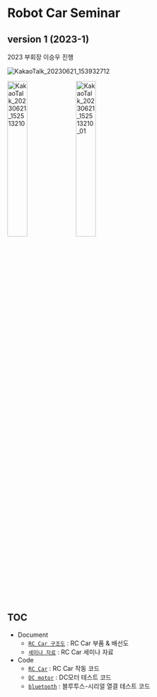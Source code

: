 # Robot Car Seminar

## version 1 (2023-1)
2023 부회장 이승우 진행

![KakaoTalk_20230621_153932712](https://github.com/siorTeam/seminar_robotCar/assets/115550749/8c6b0e22-0684-466e-a092-7995e0bd2abf)

<img src="https://github.com/siorTeam/seminar_robotCar/assets/115550749/90438347-2064-4482-80dd-e87b46b3b33b" alt="KakaoTalk_20230621_152513210" width="30%" height="30%">
<img src="https://github.com/siorTeam/seminar_robotCar/assets/115550749/857e8ef9-98b7-4863-9a20-57c64472c6af" alt="KakaoTalk_20230621_152513210_01" width="30%" height="30%">

## TOC

- Document
  - [`RC Car 구조도`](src/Structure.md) : RC Car 부품 & 배선도
  - [`세미나 자료`](resource) : RC Car 세미나 자료
- Code
  - [`RC Car`](src/v1_rccar_seminar.ino) : RC Car 작동 코드
  - [`DC motor`](src/s_dc.ino) : DC모터 테스트 코드
  - [`bluetooth`](src/s_bluetooth.ino) : 블루투스-시리얼 열결 테스트 코드
  
